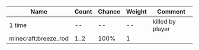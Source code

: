 | Name                 | Count | Chance | Weight | Comment          |
| -------------------- | ----- | ------ | ------ | ---------------- |
| 1 time               |    -- |     -- |     -- | killed by player |
| minecraft:breeze_rod |  1..2 |   100% |      1 |                  |